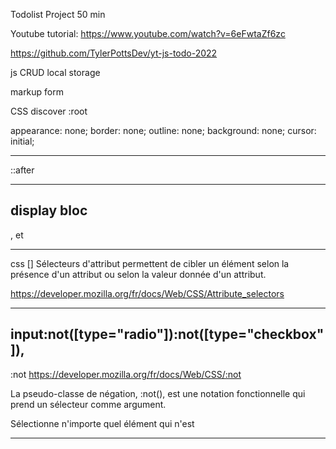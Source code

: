 Todolist Project 50 min

Youtube tutorial:
https://www.youtube.com/watch?v=6eFwtaZf6zc

https://github.com/TylerPottsDev/yt-js-todo-2022

js CRUD
local storage

markup <label></label> form

CSS discover
:root

appearance: none;
border: none;
outline: none;
background: none;
cursor: initial;

---

::after

---

## display bloc

, et

---

css [] Sélecteurs d'attribut
permettent de cibler un élément selon la présence d'un attribut ou selon la valeur donnée d'un attribut.

https://developer.mozilla.org/fr/docs/Web/CSS/Attribute_selectors

---

## input:not([type="radio"]):not([type="checkbox"]),

:not
https://developer.mozilla.org/fr/docs/Web/CSS/:not

La pseudo-classe de négation, :not(), est une notation fonctionnelle qui prend un sélecteur comme argument.

Sélectionne n'importe quel élément qui n'est

---
